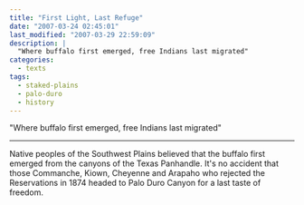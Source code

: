 ```yaml
---
title: "First Light, Last Refuge"
date: "2007-03-24 02:45:01"
last_modified: "2007-03-29 22:59:09"
description: |
  "Where buffalo first emerged, free Indians last migrated"
categories:
  - texts
tags:
  - staked-plains
  - palo-duro
  - history  
---
```

  "Where buffalo first emerged, free Indians last migrated"
***

Native peoples of the Southwest Plains believed that the buffalo first emerged from the canyons of the Texas Panhandle. It's no accident that those Commanche, Kiown, Cheyenne and Arapaho who rejected the Reservations in 1874 headed to Palo Duro Canyon for a last taste of freedom.
